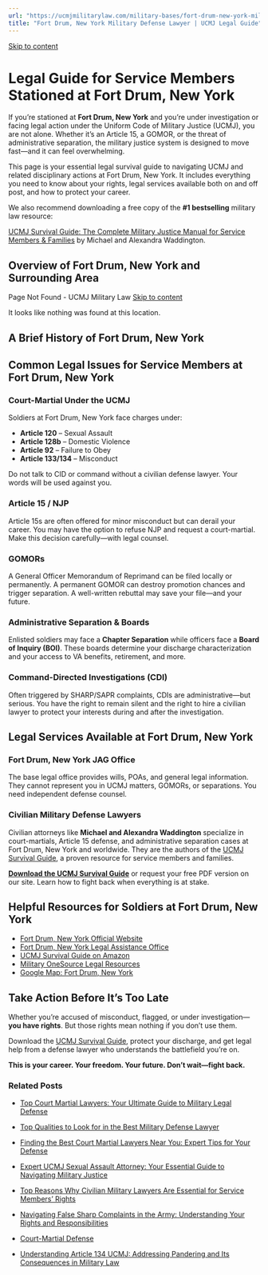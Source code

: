 ```yaml
---
url: "https://ucmjmilitarylaw.com/military-bases/fort-drum-new-york-military-defense-lawyer-ucmj-legal-guide/"
title: "Fort Drum, New York Military Defense Lawyer | UCMJ Legal Guide"
---
```


[Skip to content](https://ucmjmilitarylaw.com/military-bases/fort-drum-new-york-military-defense-lawyer-ucmj-legal-guide/#content)

# Legal Guide for Service Members Stationed at Fort Drum, New York

If you’re stationed at **Fort Drum, New York** and you’re under investigation or facing legal action under the Uniform Code of Military Justice (UCMJ), you are not alone. Whether it’s an Article 15, a GOMOR, or the threat of administrative separation, the military justice system is designed to move fast—and it can feel overwhelming.

This page is your essential legal survival guide to navigating UCMJ and related disciplinary actions at Fort Drum, New York. It includes everything you need to know about your rights, legal services available both on and off post, and how to protect your career.

We also recommend downloading a free copy of the **#1 bestselling** military law resource:

[UCMJ Survival Guide: The Complete Military Justice Manual for Service Members & Families](https://www.amazon.com/dp/B0FCDD3B2Z) by Michael and Alexandra Waddington.

## Overview of Fort Drum, New York and Surrounding Area

Page Not Found - UCMJ Military Law [Skip to content](https://ucmjmilitarylaw.com/military-bases/fort-drum-new-york-military-defense-lawyer-ucmj-legal-guide/%7Blocation7#content)

It looks like nothing was found at this location.

## A Brief History of Fort Drum, New York

## Common Legal Issues for Service Members at Fort Drum, New York

### Court-Martial Under the UCMJ

Soldiers at Fort Drum, New York face charges under:

- **Article 120** – Sexual Assault
- **Article 128b** – Domestic Violence
- **Article 92** – Failure to Obey
- **Article 133/134** – Misconduct

Do not talk to CID or command without a civilian defense lawyer. Your words will be used against you.

### Article 15 / NJP

Article 15s are often offered for minor misconduct but can derail your career. You may have the option to refuse NJP and request a court-martial. Make this decision carefully—with legal counsel.

### GOMORs

A General Officer Memorandum of Reprimand can be filed locally or permanently. A permanent GOMOR can destroy promotion chances and trigger separation. A well-written rebuttal may save your file—and your future.

### Administrative Separation & Boards

Enlisted soldiers may face a **Chapter Separation** while officers face a **Board of Inquiry (BOI)**. These boards determine your discharge characterization and your access to VA benefits, retirement, and more.

### Command-Directed Investigations (CDI)

Often triggered by SHARP/SAPR complaints, CDIs are administrative—but serious. You have the right to remain silent and the right to hire a civilian lawyer to protect your interests during and after the investigation.

## Legal Services Available at Fort Drum, New York

### Fort Drum, New York JAG Office

The base legal office provides wills, POAs, and general legal information. They cannot represent you in UCMJ matters, GOMORs, or separations. You need independent defense counsel.

### Civilian Military Defense Lawyers

Civilian attorneys like **Michael and Alexandra Waddington** specialize in court-martials, Article 15 defense, and administrative separation cases at Fort Drum, New York and worldwide. They are the authors of the [UCMJ Survival Guide](https://www.amazon.com/dp/B0FCDD3B2Z), a proven resource for service members and families.

**[Download the UCMJ Survival Guide](https://www.amazon.com/dp/B0FCDD3B2Z)** or request your free PDF version on our site. Learn how to fight back when everything is at stake.

## Helpful Resources for Soldiers at Fort Drum, New York

- [Fort Drum, New York Official Website](https://ucmjmilitarylaw.com/military-bases/fort-drum-new-york-military-defense-lawyer-ucmj-legal-guide/%7Blocation12%7D)
- [Fort Drum, New York Legal Assistance Office](https://ucmjmilitarylaw.com/military-bases/fort-drum-new-york-military-defense-lawyer-ucmj-legal-guide/%7Blocation13%7D)
- [UCMJ Survival Guide on Amazon](https://www.amazon.com/dp/B0FCDD3B2Z)
- [Military OneSource Legal Resources](https://www.militaryonesource.mil/legal/)
- [Google Map: Fort Drum, New York](https://ucmjmilitarylaw.com/military-bases/fort-drum-new-york-military-defense-lawyer-ucmj-legal-guide/%7Blocation14%7D)

## Take Action Before It’s Too Late

Whether you’re accused of misconduct, flagged, or under investigation— **you have rights**. But those rights mean nothing if you don’t use them.

Download the [UCMJ Survival Guide](https://www.amazon.com/dp/B0FCDD3B2Z), protect your discharge, and get legal help from a defense lawyer who understands the battlefield you’re on.

**This is your career. Your freedom. Your future. Don’t wait—fight back.**

### Related Posts

- [Top Court Martial Lawyers: Your Ultimate Guide to Military Legal Defense](https://ucmjmilitarylaw.com/court-martial-lawyers/)
- [Top Qualities to Look for in the Best Military Defense Lawyer](https://ucmjmilitarylaw.com/best-military-defense-lawyer/)
- [Finding the Best Court Martial Lawyers Near You: Expert Tips for Your Defense](https://ucmjmilitarylaw.com/best-court-martial-lawyers-near-me/)
- [Expert UCMJ Sexual Assault Attorney: Your Essential Guide to Navigating Military Justice](https://ucmjmilitarylaw.com/ucmj-sexual-assault-attorney/)

- [Top Reasons Why Civilian Military Lawyers Are Essential for Service Members’ Rights](https://ucmjmilitarylaw.com/civilian-military-lawyers/)
- [Navigating False Sharp Complaints in the Army: Understanding Your Rights and Responsibilities](https://ucmjmilitarylaw.com/false-sharp-complaint-army/)
- [Court-Martial Defense](https://ucmjmilitarylaw.com/court-martial/)
- [Understanding Article 134 UCMJ: Addressing Pandering and Its Consequences in Military Law](https://ucmjmilitarylaw.com/article-134-ucmj-pandering/)